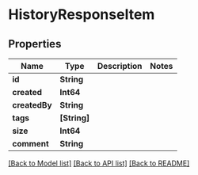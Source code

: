 # HistoryResponseItem

## Properties
Name | Type | Description | Notes
------------ | ------------- | ------------- | -------------
**id** | **String** |  | 
**created** | **Int64** |  | 
**createdBy** | **String** |  | 
**tags** | **[String]** |  | 
**size** | **Int64** |  | 
**comment** | **String** |  | 

[[Back to Model list]](../README.md#documentation-for-models) [[Back to API list]](../README.md#documentation-for-api-endpoints) [[Back to README]](../README.md)


